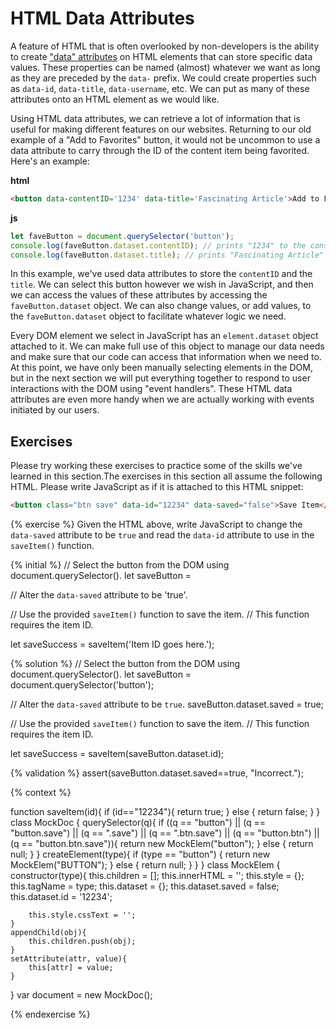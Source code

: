 # HTML Data Attributes
A feature of HTML that is often overlooked by non-developers is the ability to create ["data" attributes](https://developer.mozilla.org/en-US/docs/Web/HTML/Global_attributes/data-*) on HTML elements that can store specific data values. These properties can be named (almost) whatever we want as long as they are preceded by the `data-` prefix. We could create properties such as `data-id`, `data-title`, `data-username`, etc. We can put as many of these attributes onto an HTML element as we would like. 

Using HTML data attributes, we can retrieve a lot of information that is useful for making different features on our websites. Returning to our old example of a "Add to Favorites" button, it would not be uncommon to use a data attribute to carry through the ID of the content item being favorited. Here's an example:

**html**
```html
<button data-contentID='1234' data-title='Fascinating Article'>Add to Favorites!</button>
```

**js**
```js
let faveButton = document.querySelector('button');
console.log(faveButton.dataset.contentID); // prints "1234" to the console
console.log(faveButton.dataset.title); // prints "Fascinating Article" to the console
```

In this example, we've used data attributes to store the `contentID` and the `title`. We can select this button however we wish in JavaScript, and then we can access the values of these attributes by accessing the `faveButton.dataset` object. We can also change values, or add values, to the `faveButton.dataset` object to facilitate whatever logic we need.

Every DOM element we select in JavaScript has an `element.dataset` object attached to it. We can make full use of this object to manage our data needs and make sure that our code can access that information when we need to. At this point, we have only been manually selecting elements in the DOM, but in the next section we will put everything together to respond to user interactions with the DOM using "event handlers". These HTML data attributes are even more handy when we are actually working with events initiated by our users.

## Exercises
Please try working these exercises to practice some of the skills we've learned in this section.The exercises in this section all assume the following HTML. Please write JavaScript as if it is attached to this HTML snippet:

```html
<button class="btn save" data-id="12234" data-saved="false">Save Item</button>
```

{% exercise %}
Given the HTML above, write JavaScript to change the <code>data-saved</code> attribute to be <code>true</code> and read the <code>data-id</code> attribute to use in the <code>saveItem()</code> function.


{% initial %}
// Select the button from the DOM using document.querySelector(). 
let saveButton = 

// Alter the `data-saved` attribute to be 'true'.

// Use the provided `saveItem()` function to save the item.
// This function requires the item ID.

let saveSuccess = saveItem('Item ID goes here.');


{% solution %}
// Select the button from the DOM using document.querySelector(). 
let saveButton = document.querySelector('button');

// Alter the `data-saved` attribute to be `true`.
saveButton.dataset.saved = true;

// Use the provided `saveItem()` function to save the item.
// This function requires the item ID.

let saveSuccess = saveItem(saveButton.dataset.id);


{% validation %}
assert(saveButton.dataset.saved==true, "Incorrect.");

{% context %}

function saveItem(id){
    if (id=="12234"){
        return true;
    } else {
        return false;
    }
}
class MockDoc {
    querySelector(q){
        if ((q == "button") ||
            (q == "button.save") ||
            (q == ".save") ||
            (q == ".btn.save") ||
            (q == "button.btn") ||
            (q == "button.btn.save")){
            return new MockElem("button");
        } else {
            return null;
        }
    }
    createElement(type){
        if (type == "button") {
            return new MockElem("BUTTON");
        } else {
            return null;
        }
    }
}
class MockElem {
    constructor(type){
        this.children = [];
        this.innerHTML = '';
        this.style = {};
        this.tagName = type;
        this.dataset = {};
        this.dataset.saved = false;
        this.dataset.id = '12234';
        
        this.style.cssText = '';            
    }
    appendChild(obj){
        this.children.push(obj);
    }
    setAttribute(attr, value){
        this[attr] = value;
    }
}
var document = new MockDoc();

{% endexercise %}